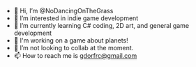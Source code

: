- 👋 Hi, I’m @NoDancingOnTheGrass
- 👀 I’m interested in indie game development
- 🌱 I’m currently learning C# coding, 2D art, and general game development
- 💾 I'm working on a game about planets!
- 💞️ I’m not looking to collab at the moment.
- 📫 How to reach me is gdorfrc@gmail.com

<!---
NoDancingOnTheGrass/NoDancingOnTheGrass is a ✨ special ✨ repository because its `README.md` (this file) appears on your GitHub profile.
You can click the Preview link to take a look at your changes.
--->
